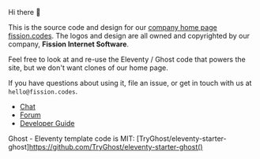Hi there 👋

This is the source code and design for our [company home page fission.codes](https://fission.codes). The logos and design are all owned and copyrighted by our company, **Fission Internet Software**.

Feel free to look at and re-use the Eleventy / Ghost code that powers the site, but we don't want clones of our home page.

If you have questions about using it, file an issue, or get in touch with us at `hello@fission.codes`.

* [Chat](https://fission.codes/discord)
* [Forum](https://talk.fission.codes)
* [Developer Guide](https://guide.fission.codes)

Ghost - Eleventy template code is MIT: [TryGhost/eleventy-starter-ghost]https://github.com/TryGhost/eleventy-starter-ghost()